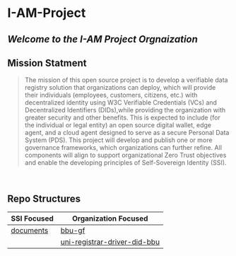 # I-AM-Project 
*Welcome to the I-AM Project Orgnaization*
---

## Mission Statment 
> The mission of this open source project is to develop a verifiable data registry
solution that organizations can deploy, which will provide their individuals
(employees, customers, citizens, etc.) with decentralized identity using W3C
Verifiable Credentials (VCs) and Decentralized Identifiers (DIDs),while providing
the organization with greater security and other benefits. This is expected to
include (for the individual or legal entity) an open source digital wallet, edge
agent, and a cloud agent designed to serve as a secure Personal Data System
(PDS). This project will develop and publish one or more governance
frameworks, which organizations can further refine. All components will align to
support organizational Zero Trust objectives and enable the developing principles
of Self-Sovereign Identity (SSI).

<br/>

## Repo Structures

| SSI Focused | Organization Focused |
| ----------- | -------------------- |
| [documents](https://github.com/I-AM-project/documents)   | [bbu-gf](https://github.com/I-AM-project/bbu-gf)               |
|             | [uni-registrar-driver-did-bbu](https://github.com/I-AM-project/uni-registrar-driver-did-bbu)|
